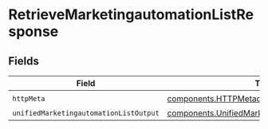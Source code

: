 # RetrieveMarketingautomationListResponse


## Fields

| Field                                                                                                              | Type                                                                                                               | Required                                                                                                           | Description                                                                                                        |
| ------------------------------------------------------------------------------------------------------------------ | ------------------------------------------------------------------------------------------------------------------ | ------------------------------------------------------------------------------------------------------------------ | ------------------------------------------------------------------------------------------------------------------ |
| `httpMeta`                                                                                                         | [components.HTTPMetadata](../../models/components/httpmetadata.md)                                                 | :heavy_check_mark:                                                                                                 | N/A                                                                                                                |
| `unifiedMarketingautomationListOutput`                                                                             | [components.UnifiedMarketingautomationListOutput](../../models/components/unifiedmarketingautomationlistoutput.md) | :heavy_minus_sign:                                                                                                 | N/A                                                                                                                |